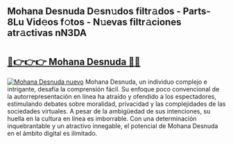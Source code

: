 ## Mohana Desnuda D𝚎sn𝚞dos filtr𝚊dos - Parts-8Lu Vid𝚎os f𝚘tos - N𝚞evas filtr𝚊ciones atr𝚊ctivas nN3DA

# <h2><a href="http://mb08ma.tromn.icu/?c=Mohana+Desnuda">🔗👉👉👉 Mohana Desnuda 🔗🔗</a></h2>

[![Mohana Desnuda nuevo](https://i.imgur.com/pEAQMta.gif)](http://mb08ma.tromn.icu/?c=Mohana+Desnuda)
Mohana Desnuda, un individuo complejo e intrigante, desafía la comprensión fácil. Su enfoque poco convencional de la autorrepresentación en línea ha atraído y ofendido a los espectadores, estimulando debates sobre moralidad, privacidad y las complejidades de las sociedades virtuales. A pesar de la ambigüedad de sus intenciones, su huella en la cultura en línea es imborrable. Con una determinación inquebrantable y un atractivo innegable, el potencial de Mohana Desnuda en el ámbito digital es ilimitado.

